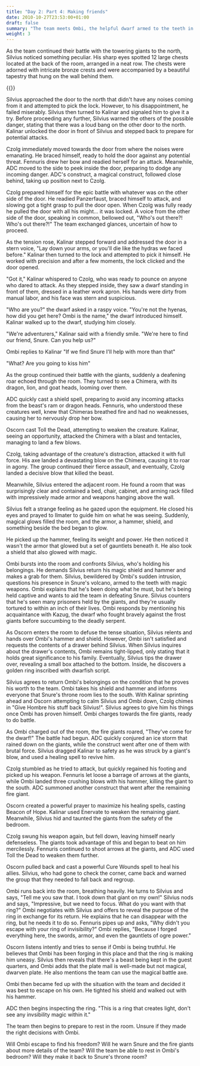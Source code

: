 ```yaml
---
title: "Day 2: Part 4: Making friends"
date: 2010-10-27T23:53:00+01:00
draft: false
summary: "The team meets Ombi, the helpful dwarf armed to the teeth in the center of Snure's volcano"
weight: 3
---
```


As the team continued their battle with the towering giants to the north, Silvius noticed something peculiar. His sharp eyes spotted 12 large chests located at the back of the room, arranged in a neat row. The chests were adorned with intricate bronze crests and were accompanied by a beautiful tapestry that hung on the wall behind them.

{{<imageToClickGlobal imgPosition = "left"  Caption = "DALL·E 2023-03-12 10.58.29 -  12 large chests located at the back of the room, arranged in a neat row. The chests were adorned with intricate bronze crests and were accompanied by.png" imagePath = "/img/DALL·E 2023-03-12 10.58.29 - 12 large chests located at the back of the room arranged in a neat row. The chests were adorned with intricate bronze crests and were accompanied by.png"  width = "60%" >}}


Silvius approached the door to the north that didn't have any noises coming from it and attempted to pick the lock. However, to his disappointment, he failed miserably. Silvius then turned to Kalinar and signaled him to give it a try. Before proceeding any further, Silvius warned the others of the possible danger, stating that there was a loud bang on the other door to the north. Kalinar unlocked the door in front of Silvius and stepped back to prepare for potential attacks.

Czolg immediately moved towards the door from where the noises were emanating. He braced himself, ready to hold the door against any potential threat. Fennuris drew her bow and readied herself for an attack. Meanwhile, ADC moved to the side to peek inside the door, preparing to dodge any incoming danger. ADC's construct, a magical construct, followed close behind, taking up position next to Czolg.

Czolg prepared himself for the epic battle with whatever was on the other side of the door. He readied Panzerfaust, braced himself to attack, and slowing got a tight grasp to pull the door open. When Czolg was fully ready he pulled the door with all his might... it was locked. A voice from the other side of the door, speaking in common, bellowed out, "Who's out there?! Who's out there?!" The team exchanged glances, uncertain of how to proceed. 

As the tension rose, Kalinar stepped forward and addressed the door in a stern voice, "Lay down your arms, or you'll die like the hydras we faced before." Kalinar then turned to the lock and attempted to pick it himself. He worked with precision and after a few moments, the lock clicked and the door opened.

"Got it," Kalinar whispered to Czolg, who was ready to pounce on anyone who dared to attack. As they stepped inside, they saw a dwarf standing in front of them, dressed in a leather work apron. His hands were dirty from manual labor, and his face was stern and suspicious.

"Who are you?" the dwarf asked in a raspy voice. "You're not the hyenas, how did you get here? Ombi is the name," the dwarf introduced himself. Kalinar walked up to the dwarf, studying him closely.

"We're adventurers," Kalinar said with a friendly smile. "We're here to find our friend, Snure. Can you help us?"

Ombi replies to Kalinar "If we find Snure I'll help with more than that"

"What? Are you going to kiss him"

As the group continued their battle with the giants, suddenly a deafening roar echoed through the room. They turned to see a Chimera, with its dragon, lion, and goat heads, looming over them.

ADC quickly cast a shield spell, preparing to avoid any incoming attacks from the beast's ram or dragon heads. Fennuris, who understood these creatures well, knew that Chimeras breathed fire and had no weaknesses, causing her to nervously drop her bow.

Oscorn cast Toll the Dead, attempting to weaken the creature. Kalinar, seeing an opportunity, attacked the Chimera with a blast and tentacles, managing to land a few blows. 

Czolg, taking advantage of the creature's distraction, attacked it with full force. His axe landed a devastating blow on the Chimera, causing it to roar in agony. The group continued their fierce assault, and eventually, Czolg landed a decisive blow that killed the beast.

Meanwhile, Silvius entered the adjacent room. He found a room that was surprisingly clear and contained a bed, chair, cabinet, and arming rack filled with impressively made armor and weapons hanging above the wall.

Silvius felt a strange feeling as he gazed upon the equipment. He closed his eyes and prayed to Ilmater to guide him on what he was seeing. Suddenly, magical glows filled the room, and the armor, a hammer, shield, and something beside the bed began to glow.

He picked up the hammer, feeling its weight and power. He then noticed it wasn't the armor that glowed but a set of gauntlets beneath it. He also took a shield that also glowed with magic. 

Ombi bursts into the room and confronts Silvius, who's holding his belongings. He demands Silvius return his magic shield and hammer and makes a grab for them. Silvius, bewildered by Ombi's sudden intrusion, questions his presence in Snure's volcano, armed to the teeth with magic weapons. Ombi explains that he's been doing what he must, but he's being held captive and wants to aid the team in defeating Snure. Silvius counters that he's seen many prisoners held by the giants, and they're usually tortured to within an inch of their lives. Ombi responds by mentioning his acquaintance with Kazug, the dwarf who fought bravely against the frost giants before succumbing to the deadly serpent.

As Oscorn enters the room to defuse the tense situation, Silvius relents and hands over Ombi's hammer and shield. However, Ombi isn't satisfied and requests the contents of a drawer behind Silvius. When Silvius inquires about the drawer's contents, Ombi remains tight-lipped, only stating that it holds great significance to his family. Eventually, Silvius tips the drawer over, revealing a small box attached to the bottom. Inside, he discovers a golden ring inscribed with dwarfish script.

Silvius agrees to return Ombi's belongings on the condition that he proves his worth to the team. Ombi takes his shield and hammer and informs everyone that Snure's throne room lies to the south. With Kalinar sprinting ahead and Oscorn attempting to calm Silvius and Ombi down, Czolg chimes in "Give Hombre his stuff back Silvius!". Silvius agrees to give him his things once Ombi has proven himself. Ombi charges towards the fire giants, ready to do battle.

As Ombi charged out of the room, the fire giants roared, "They've come for the dwarf!" The battle had begun. ADC quickly conjured an ice storm that rained down on the giants, while the construct went after one of them with brutal force. Silvius dragged Kalinar to safety as he was struck by a giant's blow, and used a healing spell to revive him.

Czolg stumbled as he tried to attack, but quickly regained his footing and picked up his weapon. Fennuris let loose a barrage of arrows at the giants, while Ombi landed three crushing blows with his hammer, killing the giant to the south. ADC summoned another construct that went after the remaining fire giant.

Oscorn created a powerful prayer to maximize his healing spells, casting Beacon of Hope. Kalinar used Enervate to weaken the remaining giant. Meanwhile, Silvius hid and taunted the giants from the safety of the bedroom.

Czolg swung his weapon again, but fell down, leaving himself nearly defenseless. The giants took advantage of this and began to beat on him mercilessly. Fennuris continued to shoot arrows at the giants, and ADC used Toll the Dead to weaken them further.

Oscorn pulled back and cast a powerful Cure Wounds spell to heal his allies. Silvius, who had gone to check the corner, came back and warned the group that they needed to fall back and regroup.

Ombi runs back into the room, breathing heavily. He turns to Silvius and says, "Tell me you saw that. I took down that giant on my own!" Silvius nods and says, "Impressive, but we need to focus. What do you want with that ring?" Ombi negotiates with Silvius and offers to reveal the purpose of the ring in exchange for its return. He explains that he can disappear with the ring, but he needs it to do so. Fennuris pipes up and asks, "Why didn't you escape with your ring of invisibility?" Ombi replies, "Because I forged everything here, the swords, armor, and even the gauntlets of ogre power."

Oscorn listens intently and tries to sense if Ombi is being truthful. He believes that Ombi has been forging in this place and that the ring is making him uneasy. Silvius then reveals that there's a beast being kept in the guest quarters, and Ombi adds that the plate mail is well-made but not magical, dwarven plate. He also mentions the team can use the magical battle axe. 

Ombi then became fed up with the situation with the team and decided it was best to escape on his own. He tighted his shield and walked out with his hammer.

ADC then begins inspecting the ring. "This is a ring that creates light, don't see any invsibility magic within it." 

The team then begins to prepare to rest in the room. Unsure if they made the right decisions with Ombi.

Will Ombi escape to find his freedom? Will he warn Snure and the fire giants about more details of the team? Will the team be able to rest in Ombi's bedroom? Will they make it back to Snure's throne room?

